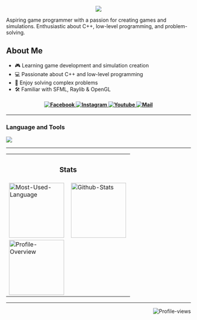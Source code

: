 <p align="center">
    <img src="https://readme-typing-svg.herokuapp.com?font=Tekture&pause=1000&color=FFFFFF&width=435&lines=Hello+There;Welcome+to+Bishmit's+profile&center=true"/>
</p>

Aspiring game programmer with a passion for creating games and simulations. Enthusiastic about C++, low-level programming, and problem-solving.

## About Me

- 🎮 Learning game development and simulation creation
- 💻 Passionate about C++ and low-level programming
- 🧩 Enjoy solving complex problems
- 🛠️ Familiar with SFML, Raylib & OpenGL

<h4 align="center">
    <a href="https://www.facebook.com/" target="_blank">
        <img alt="Facebook"
            src="https://img.shields.io/badge/Facebook-3e68d7?style=for-the-badge&logo=facebook&logoColor=c0caf5&labelColor=394b70" />
    </a>
    <a href="https://www.instagram.com/bishmitregmi/" target="_blank">
        <img alt="Instagram"
            src="https://img.shields.io/badge/Instagram-3e68d7?style=for-the-badge&logo=instagram&logoColor=c0caf5&labelColor=394b70" />
    </a>
    <a href="https://www.youtube.com/channel/UCyoqVIV6FSTqxPWbmplJrjg" target="_blank">
        <img alt="Youtube"
            src="https://img.shields.io/badge/Youtube-3e68d7?style=for-the-badge&logo=youtube&logoColor=c0caf5&labelColor=394b70" />
    </a>
    <a href="mailto:bishmit@gmail.com" target="_blank">
        <img alt="Mail"
            src="https://img.shields.io/badge/Mail-3e68d7?style=for-the-badge&logo=gmail&logoColor=c0caf5&labelColor=394b70" />
    </a>
</h4>
<hr/>

<h3>Language and Tools</h3>
<img
    src="https://skillicons.dev/icons?i=cpp,c,cs,python,git,github,html,css,javascript,django,cmake,unity,blender&perline=10" />
    <hr/>
<table align="center">
    <tr>
        <th colspan="2">
            <h3>Stats</h3>
        </th>
    </tr>
    <tr>
        <td align="left">
            <img align="left" height="150vh" alt="Most-Used-Language"
                src="https://github-readme-stats.vercel.app/api/top-langs?username=Bishmit&show_icons=true&theme=tokyonight&layout=compact" />
        </td>
        <td align="left">
            <img align="left" height="150vh" alt="Github-Stats"
                src="https://github-readme-stats.vercel.app/api?username=Bishmit&show_icons=true&theme=tokyonight" />
        </td>
    </tr>
    <tr>
        <td align="left">
            <img align="left" height="150vh" alt="Profile-Overview"
                src="https://github-readme-streak-stats.herokuapp.com/?user=Bishmit&theme=tokyonight" />
        </td>
    </tr>
</table>

<hr />

<p align="right">
    <img alt="Profile-views"
    src="https://komarev.com/ghpvc/?username=Bishmit&style=for-the-badge&color=3e68d7" />
</p>
